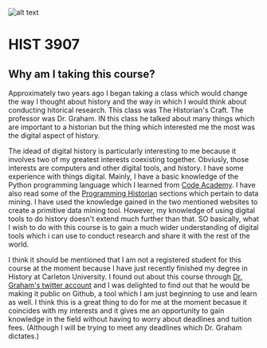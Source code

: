 
![alt text](http://upload.wikimedia.org/wikipedia/commons/4/47/View_from_N_Seoul_Tower_at_night.jpg) 
# HIST 3907
## Why am I taking this course?

Approximately two years ago I began taking a class which would change the way I thought about history and the way in which I would think about conducting hitorical research.  This class was The Historian's Craft.  The professor was Dr. Graham.  IN this class he talked about many things which are important to a historian but the thing which interested me the most was the digital aspect of history.  

The idead of digital history is particularly interesting to me because it involves two of my greatest interests coexisting together.  Obviusly, those interests are computers and other digital tools, and history.  I have some experience with things digital.  Mainly, I have a basic knowledge of the Python programming language which I learned from [Code Academy](http://www.codecademy.com).  I have also read some of the [Programming Historian](http://www.programminghistorian.org) sections which pertain to data mining.  I have used the knowledge gained in the two mentioned websites to create a primitive data mining tool. However, my knowledge of using digital tools to do history doesn't extend much further than that.  SO basically, what I wish to do with this course is to gain a much wider understanding of digital tools which i can use to conduct research and share it with the rest of the world.  

I think it should be mentioned that I am not a registered student for this course at the moment because I have just recently finished my degree in History at Carleton University.  I found out about this course through [Dr. Graham's twitter account](https://twitter.com/electricarchaeo) and I was delighted to find out that he would be making it public on Github, a tool which I am just beginning to use and learn as well.  I think this is a great thing to do for me at the moment becasue it coincides with my interests and it gives me an opportunity to gain knowledge in the field without having to worry about deadlines and tuition fees. (Although I will be trying to meet any deadlines which Dr. Graham dictates.)